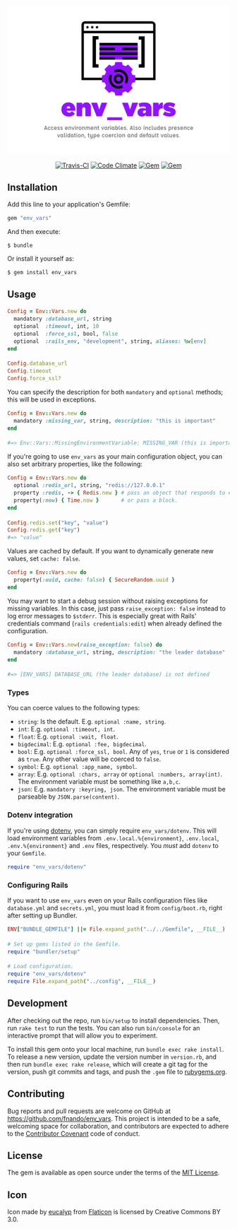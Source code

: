 ![env_vars: Access environment variables. Also includes presence validation, type coercion and default values.](https://raw.githubusercontent.com/fnando/env_vars/main/env_vars.png)

<p align="center">
  <a href="https://travis-ci.org/fnando/env_vars"><img src="https://travis-ci.org/fnando/env_vars.svg" alt="Travis-CI"></a>
  <a href="https://codeclimate.com/github/fnando/env_vars"><img src="https://codeclimate.com/github/fnando/env_vars/badges/gpa.svg" alt="Code Climate"></a>
  <a href="https://rubygems.org/gems/env_vars"><img src="https://img.shields.io/gem/v/env_vars.svg" alt="Gem"></a>
  <a href="https://rubygems.org/gems/env_vars"><img src="https://img.shields.io/gem/dt/env_vars.svg" alt="Gem"></a>
</p>

## Installation

Add this line to your application's Gemfile:

```ruby
gem "env_vars"
```

And then execute:

    $ bundle

Or install it yourself as:

    $ gem install env_vars

## Usage

```ruby
Config = Env::Vars.new do
  mandatory :database_url, string
  optional  :timeout, int, 10
  optional  :force_ssl, bool, false
  optional  :rails_env, "development", string, aliases: %w[env]
end

Config.database_url
Config.timeout
Config.force_ssl?
```

You can specify the description for both `mandatory` and `optional` methods;
this will be used in exceptions.

```ruby
Config = Env::Vars.new do
  mandatory :missing_var, string, description: "this is important"
end

#=> Env::Vars::MissingEnvironmentVariable: MISSING_VAR (this is important) is not defined
```

If you're going to use `env_vars` as your main configuration object, you can
also set arbitrary properties, like the following:

```ruby
Config = Env::Vars.new do
  optional :redis_url, string, "redis://127.0.0.1"
  property :redis, -> { Redis.new } # pass an object that responds to #call
  property(:now) { Time.now }       # or pass a block.
end

Config.redis.set("key", "value")
Config.redis.get("key")
#=> "value"
```

Values are cached by default. If you want to dynamically generate new values,
set `cache: false`.

```ruby
Config = Env::Vars.new do
  property(:uuid, cache: false) { SecureRandom.uuid }
end
```

You may want to start a debug session without raising exceptions for missing
variables. In this case, just pass `raise_exception: false` instead to log error
messages to `$stderr`. This is especially great with Rails' credentials command
(`rails credentials:edit`) when already defined the configuration.

```ruby
Config = Env::Vars.new(raise_exception: false) do
  mandatory :database_url, string, description: "the leader database"
end

#=> [ENV_VARS] DATABASE_URL (the leader database) is not defined
```

### Types

You can coerce values to the following types:

- `string`: Is the default. E.g. `optional :name, string`.
- `int`: E.g. `optional :timeout, int`.
- `float`: E.g. `optional :wait, float`.
- `bigdecimal`: E.g. `optional :fee, bigdecimal`.
- `bool`: E.g. `optional :force_ssl, bool`. Any of `yes`, `true` or `1` is
  considered as `true`. Any other value will be coerced to `false`.
- `symbol`: E.g. `optional :app_name, symbol`.
- `array`: E.g. `optional :chars, array` or `optional :numbers, array(int)`. The
  environment variable must be something like `a,b,c`.
- `json`: E.g. `mandatory :keyring, json`. The environment variable must be
  parseable by `JSON.parse(content)`.

### Dotenv integration

If you're using [dotenv](https://rubygems.org/gems/dotenv), you can simply
require `env_vars/dotenv`. This will load environment variables from
`.env.local.%{environment}`, `.env.local`, `.env.%{environment}` and `.env`
files, respectively. You _must_ add `dotenv` to your `Gemfile`.

```ruby
require "env_vars/dotenv"
```

### Configuring Rails

If you want to use `env_vars` even on your Rails configuration files like
`database.yml` and `secrets.yml`, you must load it from `config/boot.rb`, right
after setting up Bundler.

```ruby
ENV["BUNDLE_GEMFILE"] ||= File.expand_path("../../Gemfile", __FILE__)

# Set up gems listed in the Gemfile.
require "bundler/setup"

# Load configuration.
require "env_vars/dotenv"
require File.expand_path("../config", __FILE__)
```

## Development

After checking out the repo, run `bin/setup` to install dependencies. Then, run
`rake test` to run the tests. You can also run `bin/console` for an interactive
prompt that will allow you to experiment.

To install this gem onto your local machine, run `bundle exec rake install`. To
release a new version, update the version number in `version.rb`, and then run
`bundle exec rake release`, which will create a git tag for the version, push
git commits and tags, and push the `.gem` file to
[rubygems.org](https://rubygems.org).

## Contributing

Bug reports and pull requests are welcome on GitHub at
https://github.com/fnando/env_vars. This project is intended to be a safe,
welcoming space for collaboration, and contributors are expected to adhere to
the [Contributor Covenant](http://contributor-covenant.org) code of conduct.

## License

The gem is available as open source under the terms of the
[MIT License](http://opensource.org/licenses/MIT).

## Icon

Icon made by [eucalyp](https://www.flaticon.com/authors/eucalyp) from
[Flaticon](https://www.flaticon.com/) is licensed by Creative Commons BY 3.0.
